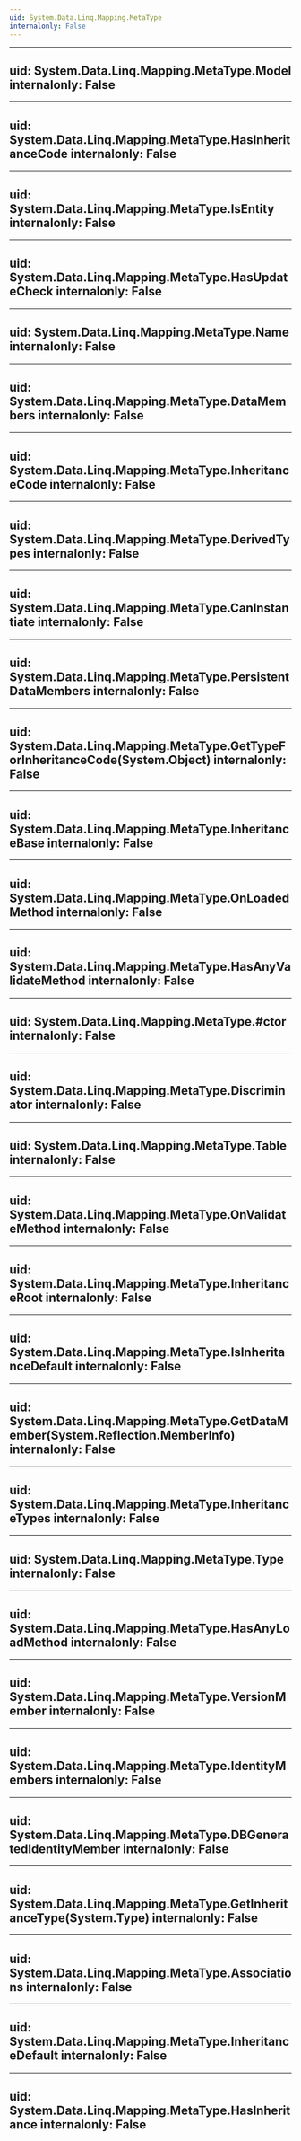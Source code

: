 ```yaml
---
uid: System.Data.Linq.Mapping.MetaType
internalonly: False
---
```


---
uid: System.Data.Linq.Mapping.MetaType.Model
internalonly: False
---

---
uid: System.Data.Linq.Mapping.MetaType.HasInheritanceCode
internalonly: False
---

---
uid: System.Data.Linq.Mapping.MetaType.IsEntity
internalonly: False
---

---
uid: System.Data.Linq.Mapping.MetaType.HasUpdateCheck
internalonly: False
---

---
uid: System.Data.Linq.Mapping.MetaType.Name
internalonly: False
---

---
uid: System.Data.Linq.Mapping.MetaType.DataMembers
internalonly: False
---

---
uid: System.Data.Linq.Mapping.MetaType.InheritanceCode
internalonly: False
---

---
uid: System.Data.Linq.Mapping.MetaType.DerivedTypes
internalonly: False
---

---
uid: System.Data.Linq.Mapping.MetaType.CanInstantiate
internalonly: False
---

---
uid: System.Data.Linq.Mapping.MetaType.PersistentDataMembers
internalonly: False
---

---
uid: System.Data.Linq.Mapping.MetaType.GetTypeForInheritanceCode(System.Object)
internalonly: False
---

---
uid: System.Data.Linq.Mapping.MetaType.InheritanceBase
internalonly: False
---

---
uid: System.Data.Linq.Mapping.MetaType.OnLoadedMethod
internalonly: False
---

---
uid: System.Data.Linq.Mapping.MetaType.HasAnyValidateMethod
internalonly: False
---

---
uid: System.Data.Linq.Mapping.MetaType.#ctor
internalonly: False
---

---
uid: System.Data.Linq.Mapping.MetaType.Discriminator
internalonly: False
---

---
uid: System.Data.Linq.Mapping.MetaType.Table
internalonly: False
---

---
uid: System.Data.Linq.Mapping.MetaType.OnValidateMethod
internalonly: False
---

---
uid: System.Data.Linq.Mapping.MetaType.InheritanceRoot
internalonly: False
---

---
uid: System.Data.Linq.Mapping.MetaType.IsInheritanceDefault
internalonly: False
---

---
uid: System.Data.Linq.Mapping.MetaType.GetDataMember(System.Reflection.MemberInfo)
internalonly: False
---

---
uid: System.Data.Linq.Mapping.MetaType.InheritanceTypes
internalonly: False
---

---
uid: System.Data.Linq.Mapping.MetaType.Type
internalonly: False
---

---
uid: System.Data.Linq.Mapping.MetaType.HasAnyLoadMethod
internalonly: False
---

---
uid: System.Data.Linq.Mapping.MetaType.VersionMember
internalonly: False
---

---
uid: System.Data.Linq.Mapping.MetaType.IdentityMembers
internalonly: False
---

---
uid: System.Data.Linq.Mapping.MetaType.DBGeneratedIdentityMember
internalonly: False
---

---
uid: System.Data.Linq.Mapping.MetaType.GetInheritanceType(System.Type)
internalonly: False
---

---
uid: System.Data.Linq.Mapping.MetaType.Associations
internalonly: False
---

---
uid: System.Data.Linq.Mapping.MetaType.InheritanceDefault
internalonly: False
---

---
uid: System.Data.Linq.Mapping.MetaType.HasInheritance
internalonly: False
---

